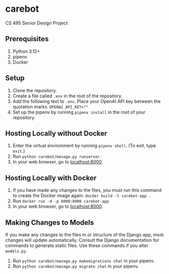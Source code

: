 # carebot
CS 495 Senior Design Project

## Prerequisites
1. Python 3.12+
2. pipenv
3. Docker

## Setup
1. Clone the repository.
2. Create a file called `.env` in the root of the repository.
3. Add the following text to `.env`. Place your OpenAI API key between the quotation marks. `OPENAI_API_KEY=""`
4. Set up the pipenv by running `pipenv install` in the root of your repository.

## Hosting Locally without Docker
1. Enter the virtual environment by running `pipenv shell`. (To exit, type `exit`.)
2. Run `python carebot/manage.py runserver`.
3. In your web browser, go to [localhost:8000](localhost:8000).

## Hosting Locally with Docker
1. If you have made any changes to the files, you must run this command to create the Docker image again: `docker build -t carebot-app .`
2. Run `docker run -d -p 8000:8000 carebot-app`
3. In your web browser, go to [localhost:8000](localhost:8000).

## Making Changes to Models
If you make any changes to the files in or structure of the Django app, most changes will update automatically. Consult the Django documentation for commands to generate static files. Use these commands if you alter `models.py`.
1. Run `python carebot/manage.py makemigrations chat` in your pipenv.
2. Run `python carebot/manage.py migrate chat` in your pipenv.

